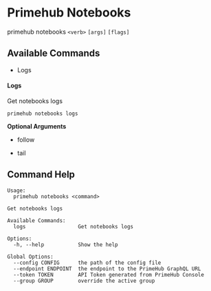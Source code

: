 
# Primehub Notebooks

primehub notebooks `<verb>` `[args]` `[flags]`


## Available Commands

* Logs



#### Logs

Get notebooks logs


```
primehub notebooks logs
```
 



**Optional Arguments**

* follow

* tail

 


 

## Command Help

```
Usage: 
  primehub notebooks <command>

Get notebooks logs

Available Commands:
  logs                 Get notebooks logs

Options:
  -h, --help           Show the help

Global Options:
  --config CONFIG      the path of the config file
  --endpoint ENDPOINT  the endpoint to the PrimeHub GraphQL URL
  --token TOKEN        API Token generated from PrimeHub Console
  --group GROUP        override the active group

```